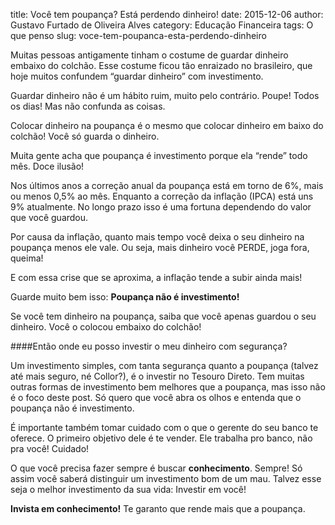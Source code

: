 title: Você tem poupança? Está perdendo dinheiro!
date: 2015-12-06
author: Gustavo Furtado de Oliveira Alves
category: Educação Financeira
tags: O que penso
slug: voce-tem-poupanca-esta-perdendo-dinheiro

Muitas pessoas antigamente tinham o costume de guardar dinheiro embaixo do colchão. Esse costume ficou tão enraizado no brasileiro, que hoje muitos confundem “guardar dinheiro” com investimento.

Guardar dinheiro não é um hábito ruim, muito pelo contrário. Poupe! Todos os dias! Mas não confunda as coisas.

Colocar dinheiro na poupança é o mesmo que colocar dinheiro em baixo do colchão! Você só guarda o dinheiro.

Muita gente acha que poupança é investimento porque ela “rende” todo mês. Doce ilusão!

Nos últimos anos a correção anual da poupança está em torno de 6%, mais ou menos 0,5% ao mês. Enquanto a correção da inflação (IPCA) está uns 9% atualmente. No longo prazo isso é uma fortuna dependendo do valor que você guardou.

Por causa da inflação, quanto mais tempo você deixa o seu dinheiro na poupança menos ele vale. Ou seja, mais dinheiro você PERDE, joga fora, queima!

E com essa crise que se aproxima, a inflação tende a subir ainda mais!

Guarde muito bem isso: **Poupança não é investimento!**

Se você tem dinheiro na poupança, saiba que você apenas guardou o seu dinheiro. Você o colocou embaixo do colchão!

####Então onde eu posso investir o meu dinheiro com segurança?

Um investimento simples, com tanta segurança quanto a poupança (talvez até mais seguro, né Collor?), é o investir no Tesouro Direto. Tem muitas outras formas de investimento bem melhores que a poupança, mas isso não é o foco deste post. Só quero que você abra os olhos e entenda que o poupança não é investimento.

É importante também tomar cuidado com o que o gerente do seu banco te oferece. O primeiro objetivo dele é te vender. Ele trabalha pro banco, não pra você! Cuidado!

O que você precisa fazer sempre é buscar **conhecimento**. Sempre! Só assim você saberá distinguir um investimento bom de um mau. Talvez esse seja o melhor investimento da sua vida: Investir em você!

**Invista em conhecimento!** Te garanto que rende mais que a poupança.
